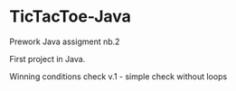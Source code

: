 # TicTacToe-Java
Prework Java assigment nb.2

First project in Java.

Winning conditions check
v.1 - simple check without loops
